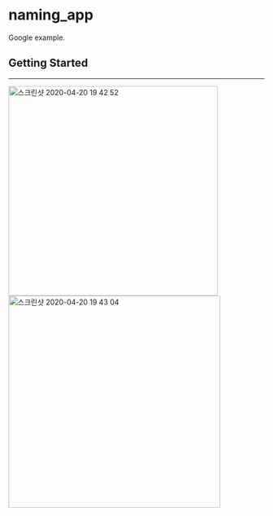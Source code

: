 # naming_app

Google example.

## Getting Started

---

<img width="412" alt="스크린샷 2020-04-20 19 42 52" src="https://user-images.githubusercontent.com/43080040/79746492-08181700-8345-11ea-90ec-1c3906b05d8c.png">
<img width="417" alt="스크린샷 2020-04-20 19 43 04" src="https://user-images.githubusercontent.com/43080040/79746505-0cdccb00-8345-11ea-8df8-8d73b6ac5fb4.png">